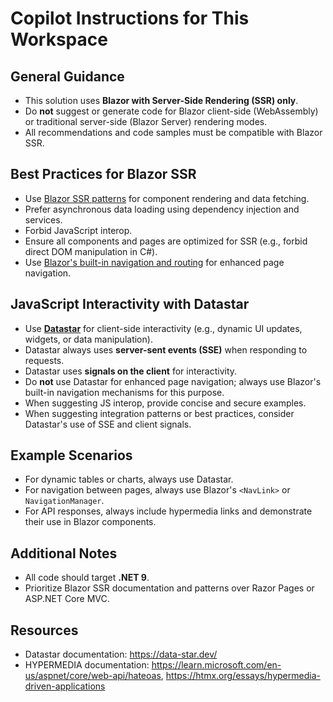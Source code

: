 # Copilot Instructions for This Workspace

## General Guidance
- This solution uses **Blazor with Server-Side Rendering (SSR) only**.
- Do **not** suggest or generate code for Blazor client-side (WebAssembly) or traditional server-side (Blazor Server) rendering modes.
- All recommendations and code samples must be compatible with Blazor SSR.

## Best Practices for Blazor SSR
- Use [Blazor SSR patterns](https://learn.microsoft.com/en-us/aspnet/core/blazor/ssr/) for component rendering and data fetching.
- Prefer asynchronous data loading using dependency injection and services.
- Forbid JavaScript interop.
- Ensure all components and pages are optimized for SSR (e.g., forbid direct DOM manipulation in C#).
- Use [Blazor's built-in navigation and routing](https://learn.microsoft.com/en-us/aspnet/core/blazor/fundamentals/routing) for enhanced page navigation.

## JavaScript Interactivity with Datastar
- Use **[Datastar](https://data-star.dev/)** for client-side interactivity (e.g., dynamic UI updates, widgets, or data manipulation).
- Datastar always uses **server-sent events (SSE)** when responding to requests.
- Datastar uses **signals on the client** for interactivity.
- Do **not** use Datastar for enhanced page navigation; always use Blazor's built-in navigation mechanisms for this purpose.
- When suggesting JS interop, provide concise and secure examples.
- When suggesting integration patterns or best practices, consider Datastar's use of SSE and client signals.

## Example Scenarios
- For dynamic tables or charts, always use Datastar.
- For navigation between pages, always use Blazor's `<NavLink>` or `NavigationManager`.
- For API responses, always include hypermedia links and demonstrate their use in Blazor components.

## Additional Notes
- All code should target **.NET 9**.
- Prioritize Blazor SSR documentation and patterns over Razor Pages or ASP.NET Core MVC.

## Resources
- Datastar documentation: https://data-star.dev/
- HYPERMEDIA documentation: https://learn.microsoft.com/en-us/aspnet/core/web-api/hateoas, https://htmx.org/essays/hypermedia-driven-applications